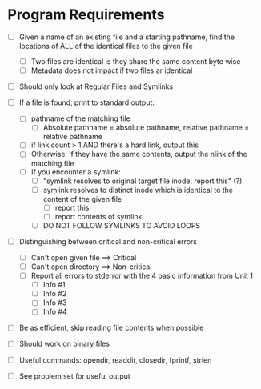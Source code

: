 # Program Requirements
- [ ] Given a name of an existing file and a starting pathname, find the locations of ALL of the identical files to the given file
    - [ ] Two files are identical is they share the same content byte wise
    - [ ] Metadata does not impact if two files ar identical
- [ ] Should only look at Regular Files and Symlinks
- [ ] If a file is found, print to standard output:
    - [ ] pathname of the matching file
        - [ ] Absolute pathname = absolute pathname, relative pathname = relative pathname
    - [ ] if link count > 1 AND there's a hard link, output this
    - [ ] Otherwise, if they have the same contents, output the nlink of the matching file
    - [ ] If you encounter a symlink:
        - [ ] "symlink resolves to original target file inode, report this" (?)
        - [ ] symlink resolves to distinct inode which is identical to the content of the given file
            - [ ] report this 
            - [ ] report contents of symlink
        - [ ] DO NOT FOLLOW SYMLINKS TO AVOID LOOPS
- [ ] Distinguishing between critical and non-critical errors
    - [ ] Can't open given file ==> Critical
    - [ ] Can't open directory ==> Non-critical
    - [ ] Report all errors to stderror with the 4 basic information from Unit 1
        - [ ] Info #1
        - [ ] Info #2
        - [ ] Info #3
        - [ ] Info #4
- [ ] Be as efficient, skip reading file contents when possible
- [ ] Should work on binary files
- [ ] Useful commands: opendir, readdir, closedir, fprintf, strlen
- [ ] See problem set for useful output

